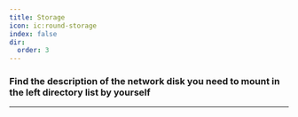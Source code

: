 ```yaml
---
title: Storage
icon: ic:round-storage
index: false
dir:
  order: 3
---
```




### Find the description of the network disk you need to mount in the left directory list by yourself

-----

<Catalog />
